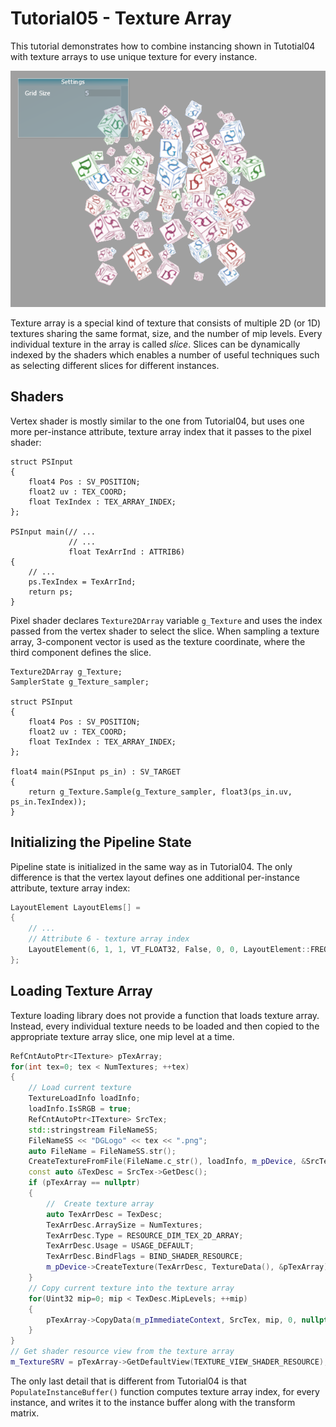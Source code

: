 # Tutorial05 - Texture Array

This tutorial demonstrates how to combine instancing shown in Tutotial04 with texture arrays to 
use unique texture for every instance.

![](Screenshot.png)

Texture array is a special kind of texture that consists of multiple 2D (or 1D) textures sharing the same
format, size, and the number of mip levels. Every individual texture in the array is called *slice*. Slices can
be dynamically indexed by the shaders which enables a number of useful techniques such as selecting different slices 
for different instances.

## Shaders

Vertex shader is mostly similar to the one from Tutorial04, but uses one more per-instance attribute, texture
array index that it passes to the pixel shader:

```hlsl
struct PSInput 
{ 
    float4 Pos : SV_POSITION; 
    float2 uv : TEX_COORD; 
    float TexIndex : TEX_ARRAY_INDEX;
};

PSInput main(// ...
             // ...
             float TexArrInd : ATTRIB6) 
{
    // ...
    ps.TexIndex = TexArrInd;
    return ps;
}
```

Pixel shader declares `Texture2DArray` variable `g_Texture` and uses the index passed from the
vertex shader to select the slice. When sampling a texture array, 3-component vector is used as the texture
coordinate, where the third component defines the slice.

```hlsl
Texture2DArray g_Texture;
SamplerState g_Texture_sampler;

struct PSInput 
{ 
    float4 Pos : SV_POSITION; 
    float2 uv : TEX_COORD; 
    float TexIndex : TEX_ARRAY_INDEX;
};

float4 main(PSInput ps_in) : SV_TARGET
{
    return g_Texture.Sample(g_Texture_sampler, float3(ps_in.uv, ps_in.TexIndex)); 
}
```

## Initializing the Pipeline State

Pipeline state is initialized in the same way as in Tutorial04. The only difference is that the vertex layout
defines one additional per-instance attribute, texture array index:

```cpp
LayoutElement LayoutElems[] =
{
    // ...
    // Attribute 6 - texture array index
    LayoutElement(6, 1, 1, VT_FLOAT32, False, 0, 0, LayoutElement::FREQUENCY_PER_INSTANCE),
};
```

## Loading Texture Array

Texture loading library does not provide a function that loads texture array.
Instead, every individual texture needs to be loaded and then copied to the 
appropriate texture array slice, one mip level at a time.

```cpp
RefCntAutoPtr<ITexture> pTexArray;
for(int tex=0; tex < NumTextures; ++tex)
{
    // Load current texture
    TextureLoadInfo loadInfo;
    loadInfo.IsSRGB = true;
    RefCntAutoPtr<ITexture> SrcTex;
    std::stringstream FileNameSS;
    FileNameSS << "DGLogo" << tex << ".png";
    auto FileName = FileNameSS.str();
    CreateTextureFromFile(FileName.c_str(), loadInfo, m_pDevice, &SrcTex);
    const auto &TexDesc = SrcTex->GetDesc();
    if (pTexArray == nullptr)
    {
		//	Create texture array
        auto TexArrDesc = TexDesc;
        TexArrDesc.ArraySize = NumTextures;
        TexArrDesc.Type = RESOURCE_DIM_TEX_2D_ARRAY;
        TexArrDesc.Usage = USAGE_DEFAULT;
        TexArrDesc.BindFlags = BIND_SHADER_RESOURCE;
        m_pDevice->CreateTexture(TexArrDesc, TextureData(), &pTexArray);
    }
    // Copy current texture into the texture array
    for(Uint32 mip=0; mip < TexDesc.MipLevels; ++mip)
    {
        pTexArray->CopyData(m_pImmediateContext, SrcTex, mip, 0, nullptr, mip, tex, 0, 0, 0);
    }
}
// Get shader resource view from the texture array
m_TextureSRV = pTexArray->GetDefaultView(TEXTURE_VIEW_SHADER_RESOURCE);
```


The only last detail that is different from Tutorial04 is that `PopulateInstanceBuffer()` function computes
texture array index, for every instance, and writes it to the instance buffer along with the transform matrix.